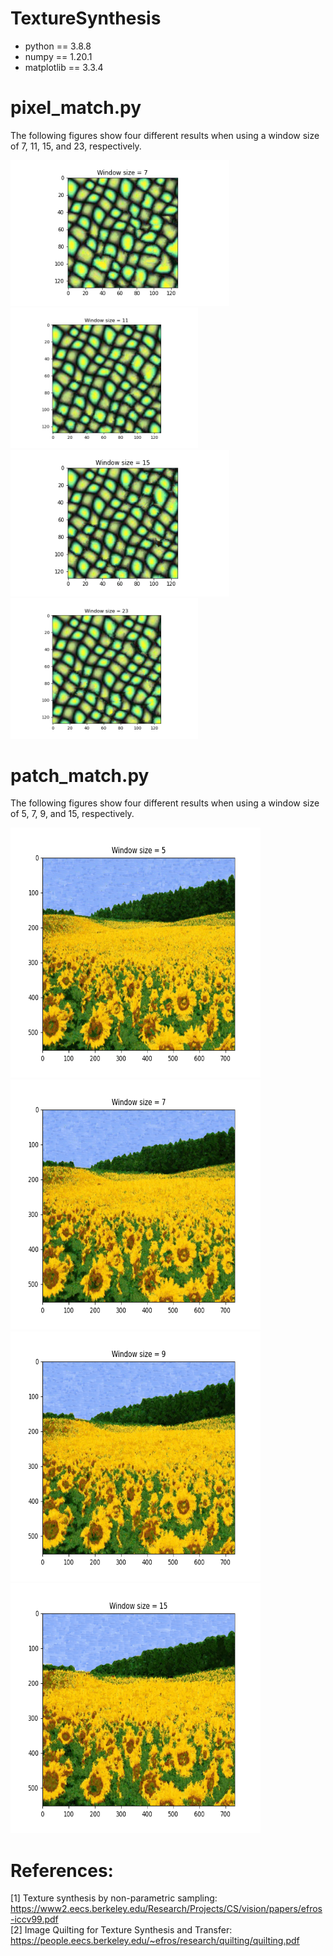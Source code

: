 # TextureSynthesis

- python == 3.8.8
- numpy == 1.20.1
- matplotlib == 3.3.4


# pixel_match.py
The following figures show four different results when using a window size of 7, 11, 15, and 23, respectively.

<img src="./results/part1_7x7.png" width=350> <img src="./results/part1_11x11.png" width=300> <img src="./results/part1_15x15.png" width=350> <img src="./results/part1_23x23.png" width=300>  

# patch_match.py

The following figures show four different results when using a window size of 5, 7, 9, and 15, respectively.

<img src="./results/part2_5x5.png" width=400, height=400> <img src="./results/part2_7x7.png" width=400, height=400>  <img src="./results/part2_9x9.png"  width=400, height=400> <img src="./results/part2_15x15.png" width=400, height=400> 

# References:
[1] Texture synthesis by non-parametric sampling: https://www2.eecs.berkeley.edu/Research/Projects/CS/vision/papers/efros-iccv99.pdf  
[2] Image Quilting for Texture Synthesis and Transfer: https://people.eecs.berkeley.edu/~efros/research/quilting/quilting.pdf
